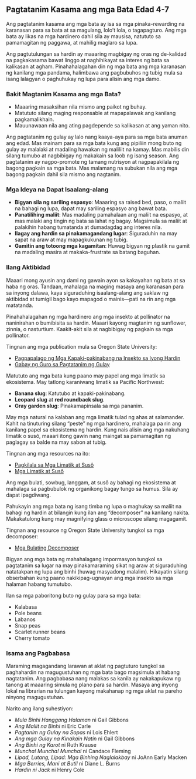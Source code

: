 ## Pagtatanim Kasama ang mga Bata Edad 4-7

Ang pagtatanim kasama ang mga bata ay isa sa mga pinaka-rewarding na karanasan para sa bata at sa magulang, lolo’t lola, o tagapagturo. Ang mga bata ay likas na mga hardinero dahil sila ay mausisa, natututo sa pamamagitan ng paggawa, at mahilig maglaro sa lupa.

Ang pagtutulungan sa hardin ay maaaring magbigay ng oras ng de-kalidad na pagkakasama bawat linggo at naghihikayat sa interes ng bata sa kalikasan at agham. Pinahahalagahan din ng mga bata ang mga karanasan ng kanilang mga pandama, halimbawa ang pagbubuhos ng tubig mula sa isang lalagyan o paghuhukay ng lupa para alisin ang mga damo.

### Bakit Magtanim Kasama ang mga Bata?

- Maaaring masaksihan nila mismo ang paikot ng buhay.
- Matututo silang maging responsable at mapapalawak ang kanilang pagkamalikhain.
- Mauunawaan nila ang ating pagdepende sa kalikasan at ang yaman nito.

Ang pagtatanim ng gulay ay lalo nang kaaya-aya para sa mga bata anuman ang edad. Mas mainam para sa mga bata kung ang pipiliin mong buto ng gulay ay malalaki at madaling hawakan ng maliliit na kamay. Mas mabilis din silang tumubo at nagbibigay ng makakain sa loob ng isang season. Ang pagtatanim ay nagpo-promote ng tamang nutrisyon at nagpapakilala ng bagong pagkain sa mga bata. Mas malamang na subukan nila ang mga bagong pagkain dahil sila mismo ang nagtanim.

### Mga Ideya na Dapat Isaalang-alang

- **Bigyan sila ng sariling espasyo**: Maaaring sa raised bed, paso, o maliit na bahagi ng lupa, dapat may sariling espasyo ang bawat bata.
- **Panatilihing maliit**: Mas madaling pamahalaan ang maliit na espasyo, at mas malaki ang tingin ng bata sa lahat ng bagay. Magsimula sa maliit at palakihin habang tumatanda at dumadagdag ang interes nila.
- **Ilagay ang hardin sa pinakamagandang lugar**: Siguraduhin na may sapat na araw at may mapagkukunan ng tubig.
- **Gamitin ang totoong mga kagamitan**: Huwag bigyan ng plastik na gamit na madaling masira at makaka-frustrate sa batang baguhan.

### Ilang Aktibidad

Maaari mong ayusin ang dami ng gawain ayon sa kakayahan ng bata at sa haba ng oras. Tandaan, mahalaga na maging masaya ang karanasan para sa inyong dalawa, kaya siguraduhing isaalang-alang ang saklaw ng aktibidad at tumigil bago kayo mapagod o mainis—pati na rin ang mga matatanda.


Pinahahalagahan ng mga hardinero ang mga insekto at pollinator na naninirahan o bumibisita sa hardin. Maaari kayong magtanim ng sunflower, zinnia, o nasturtium. Kaakit-akit sila at nagbibigay ng pagkain sa mga pollinator.

Tingnan ang mga publication mula sa Oregon State University:

- [Pagpapalago ng Mga Kapaki-pakinabang na Insekto sa Iyong Hardin](https://catalog.extension.oregonstate.edu/pnw550)
- [Gabay ng Guro sa Pagtatanim ng Gulay](https://catalog.extension.oregonstate.edu/em9032)


Matututo ang mga bata kung paano may papel ang mga limatik sa ekosistema. May tatlong karaniwang limatik sa Pacific Northwest:

- **Banana slug**: Katutubo at kapaki-pakinabang.
- **Leopard slug** at **red roundback slug**.
- **Gray garden slug**: Pinakamapinsala sa mga pananim.

May mga natural na kalaban ang mga limatik tulad ng ahas at salamander. Kahit na tinuturing silang “peste” ng mga hardinero, mahalaga pa rin ang kanilang papel sa ekosistema ng hardin. Kung nais alisin ang mga nakuhang limatik o susô, maaari itong gawin nang maingat sa pamamagitan ng paglagay sa balde na may sabon at tubig.

Tingnan ang mga resources na ito:

- [Pagkilala sa Mga Limatik at Susô](https://agsci.oregonstate.edu/slug-portal/identification)
- [Mga Limatik at Susô](https://www.oregon.gov/oda/shared/documents/publications/ippm/odaguidemolluscs2016forweb.pdf)


Ang mga bulati, sowbug, langgam, at susô ay bahagi ng ekosistema at mahalaga sa pagbubulok ng organikong bagay tungo sa humus. Sila ay dapat ipagdiwang.

Pahukayin ang mga bata ng isang timba ng lupa o maghukay sa maliit na bahagi ng hardin at bilangin kung ilan ang “decomposer” na kanilang nakita. Makakatulong kung may magnifying glass o microscope silang magagamit.

Tingnan ang resource ng Oregon State University tungkol sa mga decomposer:

- [Mga Bulating Decomposer](https://lpi.oregonstate.edu/sites/lpi.oregonstate.edu/files/pdf/hyp/lessons-manuals/K12/K5/grade_three_worms_as_decomposers.pdf)


Bigyan ang mga bata ng mahahalagang impormasyon tungkol sa pagtatanim sa lugar na may pinakamaraming sikat ng araw at siguraduhing natatakpan ng lupa ang binhi (huwag masyadong malalim). Hikayatin silang obserbahan kung paano nakikipag-ugnayan ang mga insekto sa mga halaman habang tumutubo.

Ilan sa mga paboritong buto ng gulay para sa mga bata:

- Kalabasa
- Pole beans
- Labanos
- Snap peas
- Scarlet runner beans
- Cherry tomato

### Isama ang Pagbabasa

Maraming magagandang larawan at aklat ng pagtuturo tungkol sa paghahardin na magugustuhan ng mga bata bago magsimula at habang nagtatanim. Ang pagbabasa nang malakas sa kanila ay nakakapukaw ng tanong at maaaring simula ng plano para sa hardin. Masaya ang inyong lokal na librarian na tulungan kayong makahanap ng mga aklat na pareho ninyong magugustuhan.

Narito ang ilang suhestiyon:

- *Mula Binhi Hanggang Halaman* ni Gail Gibbons
- *Ang Maliit na Binhi* ni Eric Carle
- *Pagtanim ng Gulay na Sopas* ni Lois Ehlert
- *Ang mga Gulay na Kinakain Natin* ni Gail Gibbons
- *Ang Binhi ng Karot* ni Ruth Krause
- *Muncha! Muncha! Muncha!* ni Candace Fleming
- *Lipad, Lutang, Lipad: Mga Binhing Naglalakbay* ni JoAnn Early Macken
- *Mga Berries, Mani at Butil* ni Diane L. Burns
- *Hardin ni Jack* ni Henry Cole

